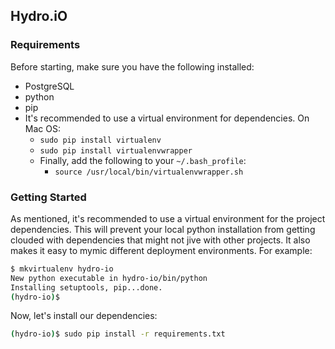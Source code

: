 ## Hydro.iO

### Requirements

Before starting, make sure you have the following installed:

* PostgreSQL
* python
* pip
* It's recommended to use a virtual environment for dependencies.  On Mac OS:
    * `sudo pip install virtualenv`
    * `sudo pip install virtualenvwrapper`
    * Finally, add the following to your `~/.bash_profile`:
        * `source /usr/local/bin/virtualenvwrapper.sh`

### Getting Started
As mentioned, it's recommended to use a virtual environment for the project dependencies.  This will prevent your local python installation from getting clouded with dependencies that might not jive with other projects.  It also makes it easy to mymic different deployment environments.  For example:

```bash
$ mkvirtualenv hydro-io
New python executable in hydro-io/bin/python
Installing setuptools, pip...done.
(hydro-io)$ 
```

Now, let's install our dependencies:
```bash
(hydro-io)$ sudo pip install -r requirements.txt
```